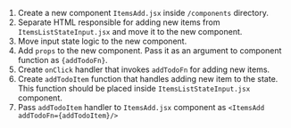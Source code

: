 1. Create a new component `ItemsAdd.jsx` inside `/components` directory.
2. Separate HTML responsible for adding new items from `ItemsListStateInput.jsx` and move it to the new component.
3. Move input state logic to the new component.
4. Add `props` to the new component. Pass it as an argument to component function as `{addTodoFn}`.
5. Create `onClick` handler that invokes `addTodoFn` for adding new items.
6. Create `addTodoItem` function that handles adding new item to the state. This function should be placed inside `ItemsListStateInput.jsx` component.
7. Pass `addTodoItem` handler to `ItemsAdd.jsx` component as `<ItemsAdd addTodoFn={addTodoItem}/>`